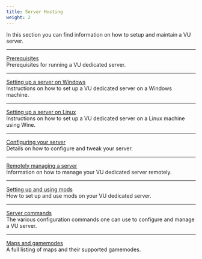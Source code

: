 ```yaml
---
title: Server Hosting
weight: 2
---
```


In this section you can find information on how to setup and maintain a VU server.

---

[Prerequisites](/hosting/prereq)  
Prerequisites for running a VU dedicated server.

---

[Setting up a server on Windows](/hosting/setup-win)  
Instructions on how to set up a VU dedicated server on a Windows machine.

---

[Setting up a server on Linux](/hosting/setup-linux)  
Instructions on how to set up a VU dedicated server on a Linux machine using Wine.

---

[Configuring your server](/hosting/config)  
Details on how to configure and tweak your server.

---

[Remotely managing a server](/hosting/rcon)  
Information on how to manage your VU dedicated server remotely.

---

[Setting up and using mods](/hosting/mods)  
How to set up and use mods on your VU dedicated server.

---

[Server commands](/hosting/commands)  
The various configuration commands one can use to configure and manage a VU server.

---

[Maps and gamemodes](/hosting/maps)  
A full listing of maps and their supported gamemodes.